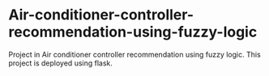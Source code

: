 # Air-conditioner-controller-recommendation-using-fuzzy-logic
Project in Air conditioner controller recommendation using fuzzy logic. This project is deployed using flask.
